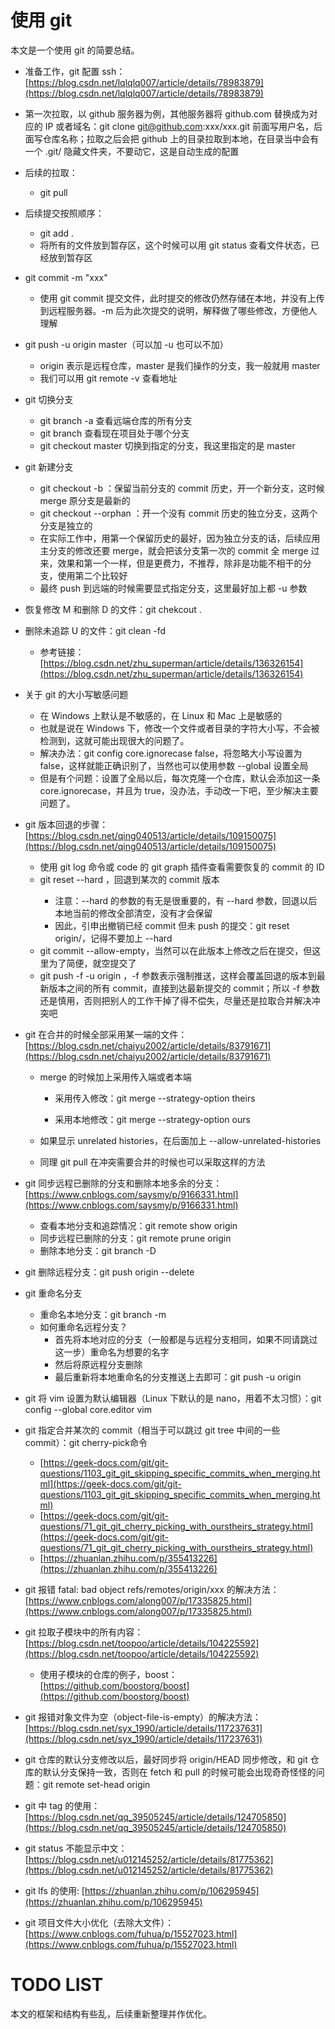 # 使用 git

本文是一个使用 git 的简要总结。

- 准备工作，git 配置 ssh：[https://blog.csdn.net/lqlqlq007/article/details/78983879](https://blog.csdn.net/lqlqlq007/article/details/78983879)
- 第一次拉取，以 github 服务器为例，其他服务器将 github.com 替换成为对应的 IP 或者域名：git clone git@github.com:xxx/xxx.git 前面写用户名，后面写仓库名称；拉取之后会把 github 上的目录拉取到本地，在目录当中会有一个 .git/ 隐藏文件夹，不要动它，这是自动生成的配置
- 后续的拉取：

  - git pull
- 后续提交按照顺序：
    - git add . 
    - 将所有的文件放到暂存区，这个时候可以用 git status 查看文件状态，已经放到暂存区
- git commit -m "xxx"

  - 使用 git commit 提交文件，此时提交的修改仍然存储在本地，并没有上传到远程服务器。-m 后为此次提交的说明，解释做了哪些修改，方便他人理解
- git push -u origin master（可以加 -u 也可以不加）
  - origin 表示是远程仓库，master 是我们操作的分支，我一般就用 master
  - 我们可以用 git remote -v 查看地址
- git 切换分支
  - git branch -a 查看远端仓库的所有分支
  - git branch 查看现在项目处于哪个分支
  - git checkout master 切换到指定的分支，我这里指定的是 master
- git 新建分支
    - git checkout -b <branch>：保留当前分支的 commit 历史，开一个新分支，这时候 merge 原分支是最新的
    - git checkout --orphan <branch>：开一个没有 commit 历史的独立分支，这两个分支是独立的
    - 在实际工作中，用第一个保留历史的最好，因为独立分支的话，后续应用主分支的修改还要 merge，就会把该分支第一次的 commit 全 merge 过来，效果和第一个一样，但是更费力，不推荐，除非是功能不相干的分支，使用第二个比较好
    - 最终 push 到远端的时候需要显式指定分支，这里最好加上都 -u 参数
- 恢复修改 M 和删除 D 的文件：git chekcout .
- 删除未追踪 U 的文件：git clean -fd
  - 参考链接：[https://blog.csdn.net/zhu_superman/article/details/136326154](https://blog.csdn.net/zhu_superman/article/details/136326154)
- 关于 git 的大小写敏感问题
  - 在 Windows 上默认是不敏感的，在 Linux 和 Mac 上是敏感的
  - 也就是说在 Windows 下，修改一个文件或者目录的字符大小写，不会被检测到，这就可能出现很大的问题了。
  - 解决办法：git config core.ignorecase false，将忽略大小写设置为 false，这样就能正确识别了，当然也可以使用参数 --global 设置全局
  - 但是有个问题：设置了全局以后，每次克隆一个仓库，默认会添加这一条 core.ignorecase，并且为 true，没办法，手动改一下吧，至少解决主要问题了。
- git 版本回退的步骤：[https://blog.csdn.net/qing040513/article/details/109150075](https://blog.csdn.net/qing040513/article/details/109150075)

  - 使用 git log 命令或 code 的 git graph 插件查看需要恢复的 commit 的 ID
  - git reset --hard <commit>，回退到某次的 commit 版本
    - 注意：--hard 的参数的有无是很重要的，有 --hard 参数，回退以后本地当前的修改全部清空，没有才会保留
    - 因此，引申出撤销已经 commit 但未 push 的提交：git reset origin/<branch>，记得不要加上 --hard
  - git commit --allow-empty，当然可以在此版本上修改之后在提交，但这里为了简便，就空提交了
  - git push -f -u origin <branch>，-f 参数表示强制推送，这样会覆盖回退的版本到最新版本之间的所有 commit，直接到达最新提交的 commit；所以 -f 参数还是慎用，否则把别人的工作干掉了得不偿失，尽量还是拉取合并解决冲突吧
- git 在合并的时候全部采用某一端的文件：[https://blog.csdn.net/chaiyu2002/article/details/83791671](https://blog.csdn.net/chaiyu2002/article/details/83791671)

    - merge 的时候加上采用传入端或者本端
        - 采用传入修改：git merge <branch> --strategy-option theirs
        
        - 采用本地修改：git merge <branch> --strategy-option ours
        
    - 如果显示 unrelated histories，在后面加上 --allow-unrelated-histories

    - 同理 git pull 在冲突需要合并的时候也可以采取这样的方法
- git 同步远程已删除的分支和删除本地多余的分支：[https://www.cnblogs.com/saysmy/p/9166331.html](https://www.cnblogs.com/saysmy/p/9166331.html)
    - 查看本地分支和追踪情况：git remote show origin
    - 同步远程已删除的分支：git remote prune origin
    - 删除本地分支：git branch -D <branch>
- git 删除远程分支：git push origin --delete <branch>
- git 重命名分支

    - 重命名本地分支：git branch -m <newName>
    - 如何重命名远程分支？
        - 首先将本地对应的分支（一般都是与远程分支相同，如果不同请跳过这一步）重命名为想要的名字
        - 然后将原远程分支删除
        - 最后重新将本地重命名的分支推送上去即可：git push -u origin <newBranch>
- git 将 vim 设置为默认编辑器（Linux 下默认的是 nano，用着不太习惯）：git config --global core.editor vim
- git 指定合并某次的 commit（相当于可以跳过 git tree 中间的一些 commit）：git cherry-pick命令
    - [https://geek-docs.com/git/git-questions/1103_git_git_skipping_specific_commits_when_merging.html](https://geek-docs.com/git/git-questions/1103_git_git_skipping_specific_commits_when_merging.html)
    - [https://geek-docs.com/git/git-questions/71_git_git_cherry_picking_with_ourstheirs_strategy.html](https://geek-docs.com/git/git-questions/71_git_git_cherry_picking_with_ourstheirs_strategy.html)
    - [https://zhuanlan.zhihu.com/p/355413226](https://zhuanlan.zhihu.com/p/355413226)
- git 报错 fatal: bad object refs/remotes/origin/xxx 的解决方法：[https://www.cnblogs.com/along007/p/17335825.html](https://www.cnblogs.com/along007/p/17335825.html)
- git 拉取子模块中的所有内容：[https://blog.csdn.net/toopoo/article/details/104225592](https://blog.csdn.net/toopoo/article/details/104225592)
    - 使用子模块的仓库的例子，boost：[https://github.com/boostorg/boost](https://github.com/boostorg/boost)
- git 报错对象文件为空（object-file-is-empty）的解决方法：[https://blog.csdn.net/syx_1990/article/details/117237631](https://blog.csdn.net/syx_1990/article/details/117237631)
- git 仓库的默认分支修改以后，最好同步将 origin/HEAD 同步修改，和 git 仓库的默认分支保持一致，否则在 fetch 和 pull 的时候可能会出现奇奇怪怪的问题：git remote set-head origin <branch>
- git 中 tag 的使用：[https://blog.csdn.net/qq_39505245/article/details/124705850](https://blog.csdn.net/qq_39505245/article/details/124705850)
- git status 不能显示中文：[https://blog.csdn.net/u012145252/article/details/81775362](https://blog.csdn.net/u012145252/article/details/81775362)
- git lfs 的使用: [https://zhuanlan.zhihu.com/p/106295945](https://zhuanlan.zhihu.com/p/106295945)
- git 项目文件大小优化（去除大文件）：[https://www.cnblogs.com/fuhua/p/15527023.html](https://www.cnblogs.com/fuhua/p/15527023.html)

# TODO LIST

本文的框架和结构有些乱，后续重新整理并作优化。

